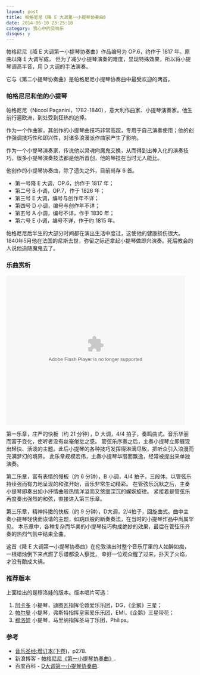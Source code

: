 ```yaml
---
layout: post
title: 帕格尼尼《降 E 大调第一小提琴协奏曲》
date: 2014-06-10 23:25:18
category: 我心中的交响乐
disqus: y
---
```


帕格尼尼《降 E 大调第一小提琴协奏曲》作品编号为 OP.6，约作于 1817 年。原曲以降 E 大调写成，
但为了减少小提琴演奏的难度，显现特殊效果，所以将小提琴调高半音，用 D 大调的手法演奏。

它与《第二小提琴协奏曲》是帕格尼尼小提琴协奏曲中最受欢迎的两首。

### 帕格尼尼和他的小提琴

帕格尼尼（Niccol Paganini，1782-1840），意大利作曲家、小提琴演奏家。他生前行遍欧洲，到处受到狂热的追捧。

作为一个作曲家，其创作的小提琴曲技巧非常高超，专用于自己演奏使用；他的创作强调技巧性和即兴性，对诸多浪漫派作曲家产生了影响。

作为一个小提琴演奏家，传说他以灵魂向魔鬼交换，从而得到出神入化的演奏技巧，很多小提琴演奏技法都是他所首创，他的琴技在当时无人能比。


他创作的小提琴协奏曲，除了遗失之外，目前尚存 6 首。

- 第一号降 E 大调，OP.6，约作于 1817 年；
- 第二号 B 小调，OP.7，作于 1826 年；
- 第三号 E 大调，编号与创作年不详；
- 第四号 D 小调，编号与创作年不详；
- 第五号 A 小调，编号不详，作于 1830 年；
- 第六号 E 小调，编号不详，作于约 1815 年。

帕格尼尼后半生的大部分时间都在演出生活中度过，这使他的健康损伤很大。
1840年5月他在法国的尼斯去世，弥留之际还拿起小提琴做即兴演奏。死后教会的人说他追随魔鬼去了。

### 乐曲赏析

<embed src="http://www.tudou.com/v/FoI_uCeOJtU/&bid=05&resourceId=0_05_05_99/v.swf"
type="application/x-shockwave-flash" allowscriptaccess="always" allowfullscreen="true"
wmode="opaque" width="480" height="400"></embed>

第一乐章，庄严的快板（约 21 分钟），D 大调，4/4 拍子，奏鸣曲式。音乐华丽而富于变化，使听者没有丝毫倦怠之感。
管弦乐序奏之后，主奏小提琴立即展现出轻快、活泼的主题。此后小提琴的各种技巧发挥得淋漓尽致，把听众引入浪漫而充满梦幻的境界。
此乐章规模宏伟，主奏小提琴华丽而飘逸，经常被提出来单独演奏。

第二乐章，富有表情的慢板（约 6 分钟），B 小调，4/4 拍子，三段体。以管弦乐持续强而有力地呈现的和弦开始，音乐非常生动精彩。
在管弦乐沉默之后，主奏小提琴即奏出如小抒情曲般热情洋溢而又悠缓深沉的娓婉旋律。
紧接着是管弦乐再度奏出强烈的和弦，直接进入第三乐章。

第三乐章，精神抖擞的快板（约 9 分钟），D大调，2/4拍子，回旋曲式。曲中主奏小提琴轻快而诙谐的主题，如跳跃般的断奏奏法，在当时的小提琴作品中尚属罕见。
本乐章中，各种复杂而华美的小提琴技巧构成绝妙的效果，最后在管弦乐齐奏的热烈气氛中结束全曲。

这首《降 E 大调第一小提琴协奏曲》在伦敦演出时整个音乐厅里的人如醉如痴，一根蜡烛倒下来点燃了乐谱都没人察觉，
幸好一位观众醒了过来，扑灭了火焰，才没有酿成大祸。


### 推荐版本

上面给出的是穆洛娃的版本。版本唱片可选：

1. [阿卡多](http://music.douban.com/subject/6519680/) 小提琴，迪图瓦指挥伦敦爱乐乐团，DG，《企鹅》三星；
1. [帕尔曼](http://music.douban.com/subject/2072195/) 小提琴，弗斯特指挥皇家爱乐乐团，EMI，《企鹅》三星带花；
1. [穆洛娃](http://music.douban.com/subject/2045829/) 小提琴，马里纳指挥圣马丁乐团，Philips。

### 参考

- [音乐圣经:增订本(下卷)](http://book.douban.com/subject/1023080/)，p278.
- 新浪博客 - [帕格尼尼《第一小提琴协奏曲》](http://blog.sina.com.cn/s/blog_4d1ba5960100hobi.html).
- 百度百科 - [D大调第一小提琴协奏曲](http://baike.baidu.com/view/38494.htm).

